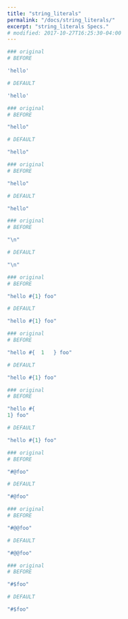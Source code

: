 ```yaml
---
title: "string_literals"
permalink: "/docs/string_literals/"
excerpt: "string_literals Specs."
# modified: 2017-10-27T16:25:30-04:00
---
```

```ruby
### original
# BEFORE

'hello'

```
```ruby
# DEFAULT

'hello'

```
```ruby
### original
# BEFORE

"hello"

```
```ruby
# DEFAULT

"hello"

```
```ruby
### original
# BEFORE

"hello"

```
```ruby
# DEFAULT

"hello"

```
```ruby
### original
# BEFORE

"\n"

```
```ruby
# DEFAULT

"\n"

```
```ruby
### original
# BEFORE

"hello #{1} foo"

```
```ruby
# DEFAULT

"hello #{1} foo"

```
```ruby
### original
# BEFORE

"hello #{  1   } foo"

```
```ruby
# DEFAULT

"hello #{1} foo"

```
```ruby
### original
# BEFORE

"hello #{
1} foo"

```
```ruby
# DEFAULT

"hello #{1} foo"

```
```ruby
### original
# BEFORE

"#@foo"

```
```ruby
# DEFAULT

"#@foo"

```
```ruby
### original
# BEFORE

"#@@foo"

```
```ruby
# DEFAULT

"#@@foo"

```
```ruby
### original
# BEFORE

"#$foo"

```
```ruby
# DEFAULT

"#$foo"
```
